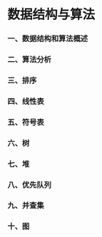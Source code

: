 # 数据结构与算法

### 一、数据结构和算法概述



### 二、算法分析

### 三、排序

### 四、线性表

### 五、符号表

### 六、树

### 七、堆

### 八、优先队列

### 九、并查集

### 十、图